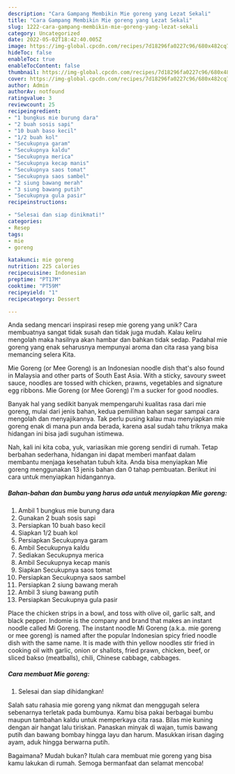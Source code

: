 ```yaml
---
description: "Cara Gampang Membikin Mie goreng yang Lezat Sekali"
title: "Cara Gampang Membikin Mie goreng yang Lezat Sekali"
slug: 1222-cara-gampang-membikin-mie-goreng-yang-lezat-sekali
category: Uncategorized
date: 2022-05-02T18:42:40.005Z
image: https://img-global.cpcdn.com/recipes/7d18296fa0227c96/680x482cq70/mie-goreng-foto-resep-utama.jpg
hideToc: false
enableToc: true
enableTocContent: false
thumbnail: https://img-global.cpcdn.com/recipes/7d18296fa0227c96/680x482cq70/mie-goreng-foto-resep-utama.jpg
cover: https://img-global.cpcdn.com/recipes/7d18296fa0227c96/680x482cq70/mie-goreng-foto-resep-utama.jpg
author: Admin
authorAv: notfound
ratingvalue: 3
reviewcount: 25
recipeingredient:
- "1 bungkus mie burung dara"
- "2 buah sosis sapi"
- "10 buah baso kecil"
- "1/2 buah kol"
- "Secukupnya garam"
- "Secukupnya kaldu"
- "Secukupnya merica"
- "Secukupnya kecap manis"
- "Secukupnya saos tomat"
- "Secukupnya saos sambel"
- "2 siung bawang merah"
- "3 siung bawang putih"
- "Secukupnya gula pasir"
recipeinstructions:

- "Selesai dan siap dinikmati!"
categories:
- Resep
tags:
- mie
- goreng

katakunci: mie goreng 
nutrition: 225 calories
recipecuisine: Indonesian
preptime: "PT17M"
cooktime: "PT59M"
recipeyield: "1"
recipecategory: Dessert

---
```





Anda sedang mencari inspirasi resep mie goreng yang unik? Cara membuatnya sangat tidak susah dan tidak juga mudah. Kalau keliru mengolah maka hasilnya akan hambar dan bahkan tidak sedap. Padahal mie goreng yang enak seharusnya mempunyai aroma dan cita rasa yang bisa memancing selera Kita.





Mie Goreng (or Mee Goreng) is an Indonesian noodle dish that&#39;s also found in Malaysia and other parts of South East Asia. With a sticky, savoury sweet sauce, noodles are tossed with chicken, prawns, vegetables and signature egg ribbons. Mie Goreng (or Mee Goreng) I&#39;m a sucker for good noodles.

Banyak hal yang sedikit banyak mempengaruhi kualitas rasa dari mie goreng, mulai dari jenis bahan, kedua pemilihan bahan segar sampai cara mengolah dan menyajikannya. Tak perlu pusing kalau mau menyiapkan mie goreng enak di mana pun anda berada, karena asal sudah tahu triknya maka hidangan ini bisa jadi suguhan istimewa.






Nah, kali ini kita coba, yuk, variasikan mie goreng sendiri di rumah. Tetap berbahan sederhana, hidangan ini dapat memberi manfaat dalam membantu menjaga kesehatan tubuh kita. Anda bisa menyiapkan Mie goreng menggunakan 13 jenis bahan dan 0 tahap pembuatan. Berikut ini cara untuk menyiapkan hidangannya.

<!--inarticleads1-->

##### Bahan-bahan dan bumbu yang harus ada untuk menyiapkan Mie goreng:

1. Ambil 1 bungkus mie burung dara
1. Gunakan 2 buah sosis sapi
1. Persiapkan 10 buah baso kecil
1. Siapkan 1/2 buah kol
1. Persiapkan Secukupnya garam
1. Ambil Secukupnya kaldu
1. Sediakan Secukupnya merica
1. Ambil Secukupnya kecap manis
1. Siapkan Secukupnya saos tomat
1. Persiapkan Secukupnya saos sambel
1. Persiapkan 2 siung bawang merah
1. Ambil 3 siung bawang putih
1. Persiapkan Secukupnya gula pasir


Place the chicken strips in a bowl, and toss with olive oil, garlic salt, and black pepper. Indomie is the company and brand that makes an instant noodle called Mi Goreng. The instant noodle Mi Goreng (a.k.a. mie goreng or mee goreng) is named after the popular Indonesian spicy fried noodle dish with the same name. It is made with thin yellow noodles stir fried in cooking oil with garlic, onion or shallots, fried prawn, chicken, beef, or sliced bakso (meatballs), chili, Chinese cabbage, cabbages. 

<!--inarticleads2-->

##### Cara membuat Mie goreng:


1. Selesai dan siap dihidangkan!

Salah satu rahasia mie goreng yang nikmat dan menggugah selera sebenarnya terletak pada bumbunya. Kamu bisa pakai berbagai bumbu maupun tambahan kaldu untuk memperkaya cita rasa. Bilas mie kuning dengan air hangat lalu tiriskan. Panaskan minyak di wajan, tumis bawang putih dan bawang bombay hingga layu dan harum. Masukkan irisan daging ayam, aduk hingga berwarna putih. 

Bagaimana? Mudah bukan? Itulah cara membuat mie goreng yang bisa kamu lakukan di rumah. Semoga bermanfaat dan selamat mencoba!
